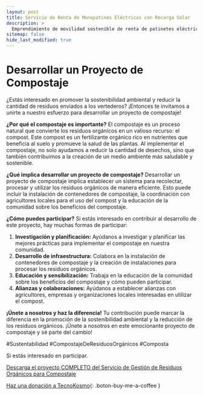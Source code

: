 ```yaml
---
layout: post
title: Servicio de Renta de Monopatines Eléctricos con Recarga Solar
description: >
  Emprendimiento de movilidad sostenible de renta de patinetes eléctricos con recarga solar.
sitemap: false
hide_last_modified: true
---
```



# Desarrollar un Proyecto de Compostaje

¿Estás interesado en promover la sostenibilidad ambiental y reducir la cantidad de residuos enviados a los vertederos? ¡Entonces te invitamos a unirte a nuestro esfuerzo para desarrollar un proyecto de compostaje!

**¿Por qué el compostaje es importante?**
El compostaje es un proceso natural que convierte los residuos orgánicos en un valioso recurso: el compost. Este compost es un fertilizante orgánico rico en nutrientes que beneficia al suelo y promueve la salud de las plantas. Al implementar el compostaje, no solo ayudamos a reducir la cantidad de desechos, sino que también contribuimos a la creación de un medio ambiente más saludable y sostenible.

**¿Qué implica desarrollar un proyecto de compostaje?**
Desarrollar un proyecto de compostaje implica establecer un sistema para recolectar, procesar y utilizar los residuos orgánicos de manera eficiente. Esto puede incluir la instalación de contenedores de compostaje, la coordinación con agricultores locales para el uso del compost y la educación de la comunidad sobre los beneficios del compostaje.

**¿Cómo puedes participar?**
Si estás interesado en contribuir al desarrollo de este proyecto, hay muchas formas de participar:

1. **Investigación y planificación:** Ayúdanos a investigar y planificar las mejores prácticas para implementar el compostaje en nuestra comunidad.
2. **Desarrollo de infraestructura:** Colabora en la instalación de contenedores de compostaje y la creación de instalaciones para procesar los residuos orgánicos.
3. **Educación y sensibilización:** Trabaja en la educación de la comunidad sobre los beneficios del compostaje y cómo pueden participar.
4. **Alianzas y colaboraciones:** Ayúdanos a establecer alianzas con agricultores, empresas y organizaciones locales interesadas en utilizar el compost.

**¡Únete a nosotros y haz la diferencia!**
Tu contribución puede marcar la diferencia en la promoción de la sostenibilidad ambiental y la reducción de los residuos orgánicos. ¡Únete a nosotros en este emocionante proyecto de compostaje y sé parte del cambio!

 #Sustentabilidad #CompostajeDeResiduosOrgánicos #Composta

Si estás interesado en participar.


[Descarga el proyecto COMPLETO del Servicio de Gestión de Residuos Orgánicos para Compostaje](https://www.dropbox.com/scl/fo/y36prjkvymo35ajiff1o1/h?rlkey=vj8r208hga5dgtj29uh4mfs0h&dl=0)

[Haz una donación a TecnoKosmo](https://www.buymeacoffee.com/nain.taleb){: .boton-buy-me-a-coffee }

<object data="../gestionResiduosOrganicosCompostaje.pdf" width="100%" height="600" type='application/pdf'></object>

